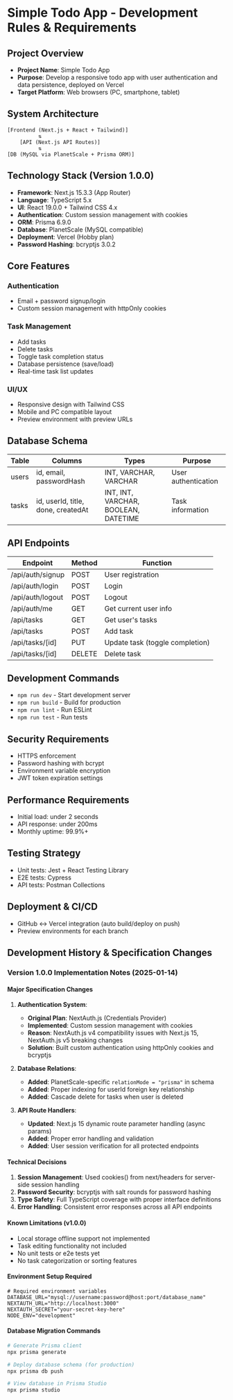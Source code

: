 # Simple Todo App - Development Rules & Requirements

## Project Overview
- **Project Name**: Simple Todo App
- **Purpose**: Develop a responsive todo app with user authentication and data persistence, deployed on Vercel
- **Target Platform**: Web browsers (PC, smartphone, tablet)

## System Architecture
```
[Frontend (Next.js + React + Tailwind)]
          ⇅
    [API (Next.js API Routes)]
          ⇅
[DB (MySQL via PlanetScale + Prisma ORM)]
```

## Technology Stack (Version 1.0.0)
- **Framework**: Next.js 15.3.3 (App Router)
- **Language**: TypeScript 5.x
- **UI**: React 19.0.0 + Tailwind CSS 4.x
- **Authentication**: Custom session management with cookies
- **ORM**: Prisma 6.9.0
- **Database**: PlanetScale (MySQL compatible)
- **Deployment**: Vercel (Hobby plan)
- **Password Hashing**: bcryptjs 3.0.2

## Core Features
### Authentication
- Email + password signup/login
- Custom session management with httpOnly cookies

### Task Management
- Add tasks
- Delete tasks
- Toggle task completion status
- Database persistence (save/load)
- Real-time task list updates

### UI/UX
- Responsive design with Tailwind CSS
- Mobile and PC compatible layout
- Preview environment with preview URLs

## Database Schema
| Table | Columns | Types | Purpose |
|-------|---------|-------|---------|
| users | id, email, passwordHash | INT, VARCHAR, VARCHAR | User authentication |
| tasks | id, userId, title, done, createdAt | INT, INT, VARCHAR, BOOLEAN, DATETIME | Task information |

## API Endpoints
| Endpoint | Method | Function |
|----------|--------|----------|
| /api/auth/signup | POST | User registration |
| /api/auth/login | POST | Login |
| /api/auth/logout | POST | Logout |
| /api/auth/me | GET | Get current user info |
| /api/tasks | GET | Get user's tasks |
| /api/tasks | POST | Add task |
| /api/tasks/[id] | PUT | Update task (toggle completion) |
| /api/tasks/[id] | DELETE | Delete task |

## Development Commands
- `npm run dev` - Start development server
- `npm run build` - Build for production
- `npm run lint` - Run ESLint
- `npm run test` - Run tests

## Security Requirements
- HTTPS enforcement
- Password hashing with bcrypt
- Environment variable encryption
- JWT token expiration settings

## Performance Requirements
- Initial load: under 2 seconds
- API response: under 200ms
- Monthly uptime: 99.9%+

## Testing Strategy
- Unit tests: Jest + React Testing Library
- E2E tests: Cypress
- API tests: Postman Collections

## Deployment & CI/CD
- GitHub ↔ Vercel integration (auto build/deploy on push)
- Preview environments for each branch

## Development History & Specification Changes

### Version 1.0.0 Implementation Notes (2025-01-14)

#### Major Specification Changes
1. **Authentication System**: 
   - **Original Plan**: NextAuth.js (Credentials Provider)
   - **Implemented**: Custom session management with cookies
   - **Reason**: NextAuth.js v4 compatibility issues with Next.js 15, NextAuth.js v5 breaking changes
   - **Solution**: Built custom authentication using httpOnly cookies and bcryptjs

2. **Database Relations**:
   - **Added**: PlanetScale-specific `relationMode = "prisma"` in schema
   - **Added**: Proper indexing for userId foreign key relationship
   - **Added**: Cascade delete for tasks when user is deleted

3. **API Route Handlers**:
   - **Updated**: Next.js 15 dynamic route parameter handling (async params)
   - **Added**: Proper error handling and validation
   - **Added**: User session verification for all protected endpoints

#### Technical Decisions
1. **Session Management**: Used cookies() from next/headers for server-side session handling
2. **Password Security**: bcryptjs with salt rounds for password hashing
3. **Type Safety**: Full TypeScript coverage with proper interface definitions
4. **Error Handling**: Consistent error responses across all API endpoints

#### Known Limitations (v1.0.0)
- Local storage offline support not implemented
- Task editing functionality not included
- No unit tests or e2e tests yet
- No task categorization or sorting features

#### Environment Setup Required
```env
# Required environment variables
DATABASE_URL="mysql://username:password@host:port/database_name"
NEXTAUTH_URL="http://localhost:3000"
NEXTAUTH_SECRET="your-secret-key-here"
NODE_ENV="development"
```

#### Database Migration Commands
```bash
# Generate Prisma client
npx prisma generate

# Deploy database schema (for production)
npx prisma db push

# View database in Prisma Studio
npx prisma studio
```